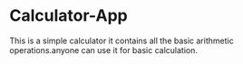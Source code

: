 # Calculator-App
This is a simple calculator it contains all the basic arithmetic operations.anyone can use it for basic calculation.
